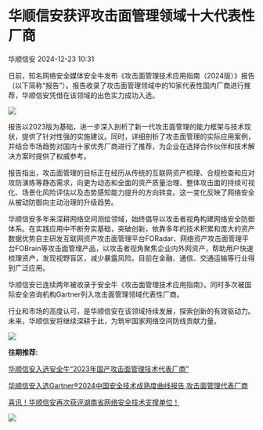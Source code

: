 #  华顺信安获评攻击面管理领域十大代表性厂商   
 华顺信安   2024-12-23 10:31  
  
日前，知名网络安全媒体安全牛发布《攻击面管理技术应用指南（2024版）》报告（以下简称“报告”）。报告收录了攻击面管理领域中的10家代表性国内厂商进行推荐，华顺信安凭借在该领域的出色实力成功入选。  
  
  
![](https://mmbiz.qpic.cn/mmbiz_jpg/Ve8QlIemc3TNw0eicLc4nnEy7xGvd0iauCy2WjHyMgNk9R57Aicic1nicCR3s1AvO4QqG996o7exgLvianWCbwm6ThaA/640?wx_fmt=jpeg "")  
  
  
报告以2023版为基础，进一步深入剖析了新一代攻击面管理的能力框架与技术现状，提供了针对性强的实施建议。同时，详细剖析了攻击面管理的实际应用案例，并结合市场趋势对国内十家优秀厂商进行了推荐，为企业在选择合作伙伴和技术解决方案时提供了权威参考。  
  
  
报告指出，攻击面管理的目标正在经历从传统的互联网资产梳理、合规检查和应对攻防演练等静态需求，向更为动态和全面的资产质量治理、整体攻击面的持续可视化、场景化风险评估以及态势感知能力提升的方向转变。这一变化反映了网络安全从被动防御向主动治理的升级趋势。  
  
  
华顺信安多年来深耕网络空间测绘领域，始终倡导以攻击者视角构建网络安全防御体系。在实践应用中不断夯实基础，突破创新，依靠多年的技术积累和庞大的资产数据优势自主研发互联网资产攻击面管理平台FORadar、网络资产攻击面管理平台FOBrain等攻击面管理产品，以攻击者视角聚焦企业内外网资产，帮助用户快速梳理资产，发现视野盲区，减少暴露风险。目前在金融、通信、交通运输等行业得到广泛应用。  
  
  
  
华顺信安已连续两年被收录于安全牛《攻击面管理技术应用指南》，同时多次被国际安全咨询机构Gartner列入攻击面管理领域代表性厂商。  
  
  
行业和市场的高度认可，是华顺信安在该领域持续发展，探索创新的有效驱动力。未来，华顺信安将继续深耕于此，为筑牢国家网络空间防线贡献力量。  
  
  
  
![](https://mmbiz.qpic.cn/mmbiz_png/Ve8QlIemc3TNw0eicLc4nnEy7xGvd0iauCzpTe9Z83UlBbkpWwqTQerUAibny7r2NJ453ffL66yPA8pnpu7hiaRCkg/640?wx_fmt=png "")  
  
  
**往期推荐:**  
  
  
  
  
  
[华顺信安入选安全牛“2023年国产攻击面管理技术代表厂商”](https://mp.weixin.qq.com/s?__biz=MzUzNjg1OTY3Mg==&mid=2247491134&idx=1&sn=46535ea6a1adae9708f619f6ee5dc354&scene=21#wechat_redirect)  
  
  
  
[华顺信安入选Gartner®2024中国安全技术成熟度曲线报告 攻击面管理代表厂商](https://mp.weixin.qq.com/s?__biz=MzUzNjg1OTY3Mg==&mid=2247491541&idx=1&sn=93f6fc6c08f4d8d5198a093f7dc4615a&scene=21#wechat_redirect)  
  
  
  
[喜讯！华顺信安再次获评湖南省网络安全技术支撑单位！](https://mp.weixin.qq.com/s?__biz=MzUzNjg1OTY3Mg==&mid=2247491729&idx=1&sn=57e478d48b805a9b243b8118520b81bc&scene=21#wechat_redirect)  
  
  
  
![](https://mmbiz.qpic.cn/mmbiz_jpg/Ve8QlIemc3Q2ElWfic3rFmh5WAVwOczibGWWagWxz6Rz9wGoz2OI0AfcFu0QLfeNPrCuxxOs0YaicdS45D9EOBdoA/640?wx_fmt=other&wxfrom=5&wx_lazy=1&wx_co=1&tp=webp "")  
  
  
